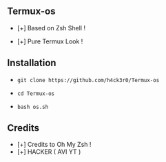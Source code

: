 ## Termux-os

* [+] Based on Zsh Shell !

* [+] Pure Termux Look !



## Installation



* `git clone https://github.com/h4ck3r0/Termux-os`

* `cd Termux-os`

* `bash os.sh`


## Credits

* [+] Credits to Oh My Zsh !
* [+] HACKER ( AVI YT )

